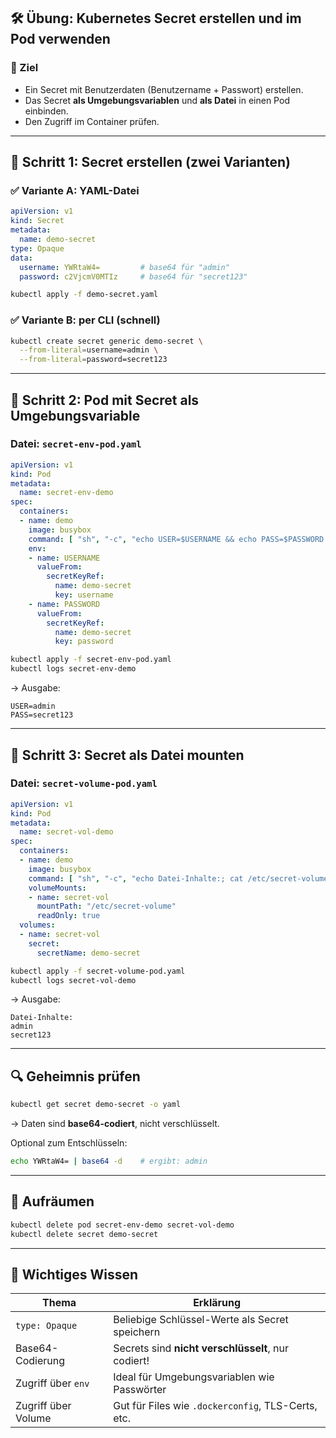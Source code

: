 
## 🛠️ **Übung: Kubernetes Secret erstellen und im Pod verwenden**

### 🎯 Ziel

* Ein Secret mit Benutzerdaten (Benutzername + Passwort) erstellen.
* Das Secret **als Umgebungsvariablen** und **als Datei** in einen Pod einbinden.
* Den Zugriff im Container prüfen.

---

## 📁 Schritt 1: Secret erstellen (zwei Varianten)

### ✅ Variante A: YAML-Datei

```yaml
apiVersion: v1
kind: Secret
metadata:
  name: demo-secret
type: Opaque
data:
  username: YWRtaW4=         # base64 für "admin"
  password: c2VjcmV0MTIz     # base64 für "secret123"
```

```bash
kubectl apply -f demo-secret.yaml
```

### ✅ Variante B: per CLI (schnell)

```bash
kubectl create secret generic demo-secret \
  --from-literal=username=admin \
  --from-literal=password=secret123
```

---

## 📁 Schritt 2: Pod mit Secret als Umgebungsvariable

### Datei: `secret-env-pod.yaml`

```yaml
apiVersion: v1
kind: Pod
metadata:
  name: secret-env-demo
spec:
  containers:
  - name: demo
    image: busybox
    command: [ "sh", "-c", "echo USER=$USERNAME && echo PASS=$PASSWORD && sleep 3600" ]
    env:
    - name: USERNAME
      valueFrom:
        secretKeyRef:
          name: demo-secret
          key: username
    - name: PASSWORD
      valueFrom:
        secretKeyRef:
          name: demo-secret
          key: password
```

```bash
kubectl apply -f secret-env-pod.yaml
kubectl logs secret-env-demo
```

→ Ausgabe:

```
USER=admin
PASS=secret123
```

---

## 📁 Schritt 3: Secret als Datei mounten

### Datei: `secret-volume-pod.yaml`

```yaml
apiVersion: v1
kind: Pod
metadata:
  name: secret-vol-demo
spec:
  containers:
  - name: demo
    image: busybox
    command: [ "sh", "-c", "echo Datei-Inhalte:; cat /etc/secret-volume/username; echo; cat /etc/secret-volume/password; echo; sleep 3600" ]
    volumeMounts:
    - name: secret-vol
      mountPath: "/etc/secret-volume"
      readOnly: true
  volumes:
  - name: secret-vol
    secret:
      secretName: demo-secret
```

```bash
kubectl apply -f secret-volume-pod.yaml
kubectl logs secret-vol-demo
```

→ Ausgabe:

```
Datei-Inhalte:
admin
secret123
```

---

## 🔍 Geheimnis prüfen

```bash
kubectl get secret demo-secret -o yaml
```

→ Daten sind **base64-codiert**, nicht verschlüsselt.

Optional zum Entschlüsseln:

```bash
echo YWRtaW4= | base64 -d    # ergibt: admin
```

---

## 🧹 Aufräumen

```bash
kubectl delete pod secret-env-demo secret-vol-demo
kubectl delete secret demo-secret
```

---

## 🧠 Wichtiges Wissen

| Thema               | Erklärung                                          |
| ------------------- | -------------------------------------------------- |
| `type: Opaque`      | Beliebige Schlüssel-Werte als Secret speichern     |
| Base64-Codierung    | Secrets sind **nicht verschlüsselt**, nur codiert! |
| Zugriff über `env`  | Ideal für Umgebungsvariablen wie Passwörter        |
| Zugriff über Volume | Gut für Files wie `.dockerconfig`, TLS-Certs, etc. |

